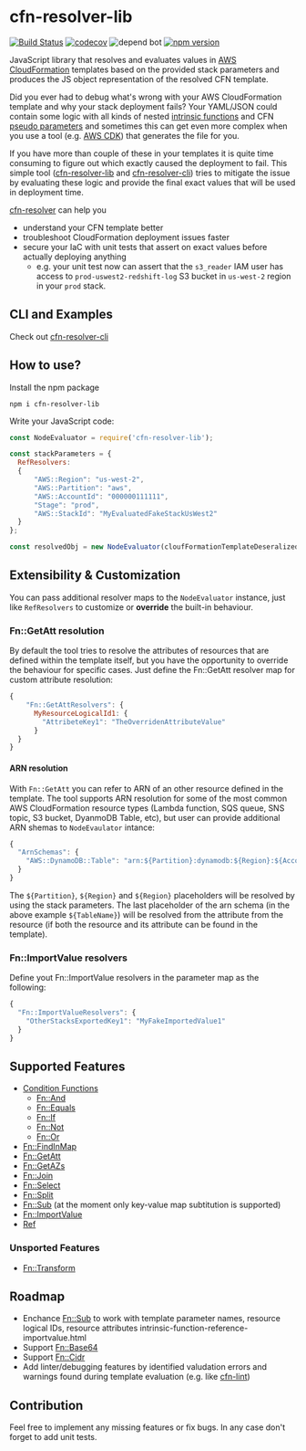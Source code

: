 # cfn-resolver-lib
[![Build Status](https://travis-ci.com/robessog/cfn-resolver-lib.svg?branch=master)](https://travis-ci.com/robessog/cfn-resolver-lib)
[![codecov](https://codecov.io/gh/robessog/cfn-resolver-lib/branch/master/graph/badge.svg)](https://codecov.io/gh/robessog/cfn-resolver-lib)
![depend bot](https://badgen.net/dependabot/robessog/cfn-resolver-lib?icon=dependabot)
[![npm version](https://badge.fury.io/js/cfn-resolver-lib.svg)](https://badge.fury.io/js/cfn-resolver-lib)


JavaScript library that resolves and evaluates values in [AWS CloudFormation](https://aws.amazon.com/cloudformation/) templates based on the provided stack parameters and produces the JS object representation of the resolved CFN template.

Did you ever had to debug what's wrong with your AWS CloudFormation template and why your stack deployment fails? Your YAML/JSON could contain some logic with all kinds of nested [intrinsic functions](https://docs.aws.amazon.com/AWSCloudFormation/latest/UserGuide/intrinsic-function-reference.html) and CFN [pseudo parameters](https://docs.aws.amazon.com/AWSCloudFormation/latest/UserGuide/pseudo-parameter-reference.html) and sometimes this can get even more complex when you use a tool (e.g. [AWS CDK](https://docs.aws.amazon.com/cdk/latest/guide/home.html)) that generates the file for you.

If you have more than couple of these in your templates it is quite time consuming to figure out which exactly caused the deployment to fail. This simple tool ([cfn-resolver-lib]((https://www.npmjs.com/package/cfn-resolver-lib)) and [cfn-resolver-cli]((https://www.npmjs.com/package/cfn-resolver-cli))) tries to mitigate the issue by evaluating these logic and provide the final exact values that will be used in deployment time.

[cfn-resolver](https://www.npmjs.com/package/cfn-resolver-cli) can help you
* understand your CFN template better
* troubleshoot CloudFormation deployment issues faster
* secure your IaC with unit tests that assert on exact values before actually deploying anything
  * e.g. your unit test now can assert that the `s3_reader` IAM user has access to `prod-uswest2-redshift-log` S3 bucket in `us-west-2` region in your `prod` stack.

## CLI and Examples
Check out [cfn-resolver-cli](https://github.com/robessog/cfn-resolver-cli#readme)

## How to use?

Install the npm package
```
npm i cfn-resolver-lib
```
Write your JavaScript code:
```js
const NodeEvaluator = require('cfn-resolver-lib');

const stackParameters = {
  RefResolvers:
  {
      "AWS::Region": "us-west-2",
      "AWS::Partition": "aws",
      "AWS::AccountId": "000000111111",
      "Stage": "prod",
      "AWS::StackId": "MyEvaluatedFakeStackUsWest2"
  }
};

const resolvedObj = new NodeEvaluator(cloufFormationTemplateDeseralizedObj, stackParameters).evaluateNodes();
```

## Extensibility & Customization
You can pass additional resolver maps to the `NodeEvaluator` instance, just like `RefResolvers` to customize or **override** the built-in behaviour.
### Fn::GetAtt resolution
By default the tool tries to resolve the attributes of resources that are defined within the template itself, but you have the opportunity to override the behaviour for specific cases.
Just define the Fn::GetAtt resolver map for custom attribute resolution:

```js
{
    "Fn::GetAttResolvers": {
      MyResourceLogicalId1: {
        "AttribeteKey1": "TheOverridenAttributeValue"
      }
  }
}
```

#### ARN resolution
With `Fn::GetAtt` you can refer to ARN of an other resource defined in the template.
The tool supports ARN resolution for some of the most common AWS CloudFormation resource types (Lambda function, SQS queue, SNS topic, S3 bucket, DyanmoDB Table, etc), but user can provide additional ARN shemas to `NodeEvaulator` intance:

```js
{ 
  "ArnSchemas": {
    "AWS::DynamoDB::Table": "arn:${Partition}:dynamodb:${Region}:${Account}:table/${TableName}"
  }
}

```
The `${Partition}`, `${Region}` and `${Region}` placeholders will be resolved by using the stack parameters. The last placeholder of the arn schema (in the above example `${TableName}`) will be resolved from the attribute from the resource (if both the resource and its attribute can be found in the template).


### Fn::ImportValue resolvers
Define yout Fn::ImportValue resolvers in the parameter map as the following:
```js
{ 
  "Fn::ImportValueResolvers": {
    "OtherStacksExportedKey1": "MyFakeImportedValue1"
  }
}
```


## Supported Features

* [Condition Functions](https://docs.aws.amazon.com/AWSCloudFormation/latest/UserGuide/intrinsic-function-reference-conditions.html)
  * [Fn::And](https://docs.aws.amazon.com/AWSCloudFormation/latest/UserGuide/intrinsic-function-reference-conditions.html#intrinsic-function-reference-conditions-and)
  * [Fn::Equals](https://docs.aws.amazon.com/AWSCloudFormation/latest/UserGuide/intrinsic-function-reference-conditions.html#intrinsic-function-reference-conditions-equals)
  * [Fn::If](https://docs.aws.amazon.com/AWSCloudFormation/latest/UserGuide/intrinsic-function-reference-conditions.html#intrinsic-function-reference-conditions-if)
  * [Fn::Not](https://docs.aws.amazon.com/AWSCloudFormation/latest/UserGuide/intrinsic-function-reference-conditions.html#intrinsic-function-reference-conditions-not)
  * [Fn::Or](https://docs.aws.amazon.com/AWSCloudFormation/latest/UserGuide/intrinsic-function-reference-conditions.html#intrinsic-function-reference-conditions-or)
* [Fn::FindInMap](https://docs.aws.amazon.com/AWSCloudFormation/latest/UserGuide/intrinsic-function-reference-findinmap.html)
* [Fn::GetAtt](https://docs.aws.amazon.com/AWSCloudFormation/latest/UserGuide/intrinsic-function-reference-getatt.html)
* [Fn::GetAZs](https://docs.aws.amazon.com/AWSCloudFormation/latest/UserGuide/intrinsic-function-reference-getavailabilityzones.html)
* [Fn::Join](https://docs.aws.amazon.com/AWSCloudFormation/latest/UserGuide/intrinsic-function-reference-join.html)
* [Fn::Select](https://docs.aws.amazon.com/AWSCloudFormation/latest/UserGuide/intrinsic-function-reference-select.html)
* [Fn::Split](https://docs.aws.amazon.com/AWSCloudFormation/latest/UserGuide/intrinsic-function-reference-split.html)
* [Fn::Sub](https://docs.aws.amazon.com/AWSCloudFormation/latest/UserGuide/intrinsic-function-reference-sub.html) (at the moment only key-value map subtitution is supported)
* [Fn::ImportValue](https://docs.aws.amazon.com/AWSCloudFormation/latest/UserGuide/)
* [Ref](https://docs.aws.amazon.com/AWSCloudFormation/latest/UserGuide/intrinsic-function-reference-ref.html)


### Unsported Features
* [Fn::Transform](https://docs.aws.amazon.com/AWSCloudFormation/latest/UserGuide/intrinsic-function-reference-transform.html)

## Roadmap
* Enchance [Fn::Sub](https://docs.aws.amazon.com/AWSCloudFormation/latest/UserGuide/intrinsic-function-reference-sub.html) to work with template parameter names, resource logical IDs, resource attributes
intrinsic-function-reference-importvalue.html
* Support [Fn::Base64](https://docs.aws.amazon.com/AWSCloudFormation/latest/UserGuide/intrinsic-function-reference-base64.html)
* Support [Fn::Cidr](https://docs.aws.amazon.com/AWSCloudFormation/latest/UserGuide/intrinsic-function-reference-cidr.html)
* Add linter/debugging features by identified valudation errors and warnings found during template evaluation (e.g. like [cfn-lint](https://www.npmjs.com/package/cfn-lint))

## Contribution
Feel free to implement any missing features or fix bugs. In any case don't forget to add unit tests.